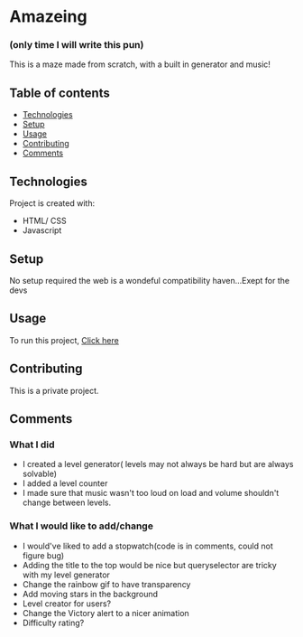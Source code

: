 # Amazeing
### (only time I will write this pun)

This is a maze made from scratch, with a built in generator and music!

## Table of contents
  - [Technologies](#technologies)
  - [Setup](#setup)
  - [Usage](#usage)
  - [Contributing](#contributing)
  - [Comments](#comments)

	
## Technologies
Project is created with:
* HTML/ CSS
* Javascript
	
## Setup
No setup required the web is a wondeful compatibility haven...Exept for the devs

## Usage

To run this project, [Click here](https://daniel-makram.github.io/amazing/) 


## Contributing
This is a private project.

## Comments
### What I did
- I created a level generator( levels may not always be hard but are always solvable)
- I added a level counter
- I made sure that music wasn't too loud on load and volume shouldn't change between levels.

### What I would like to add/change
- I would've liked to add a stopwatch(code is in comments, could not figure bug)
- Adding the title to the top would be nice but queryselector are tricky with my level generator
- Change the rainbow gif to have transparency
- Add moving stars in the background
- Level creator for users?
- Change the Victory alert to a nicer animation
- Difficulty rating?


